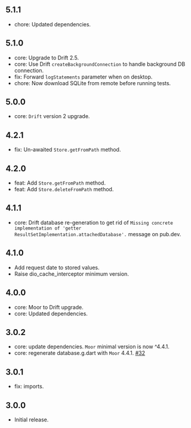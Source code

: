 ## 5.1.1
- chore: Updated dependencies.

## 5.1.0
- core: Upgrade to Drift 2.5.
- core: Use Drift `createBackgroundConnection` to handle background DB connection.
- fix: Forward `logStatements` parameter when on desktop.
- chore: Now download SQLite from remote before running tests.

## 5.0.0
- core: `Drift` version 2 upgrade.

## 4.2.1
- fix: Un-awaited `Store.getFromPath` method.

## 4.2.0
- feat: Add `Store.getFromPath` method.
- feat: Add `Store.deleteFromPath` method.

## 4.1.1
- core: Drift database re-generation to get rid of `Missing concrete implementation of 'getter ResultSetImplementation.attachedDatabase'.` message on pub.dev.

## 4.1.0
- Add request date to stored values.
- Raise dio_cache_interceptor minimum version.

## 4.0.0
- core: Moor to Drift upgrade.
- core: Updated dependencies.

## 3.0.2
- core: update dependencies. `Moor` minimal version is now ^4.4.1.
- core: regenerate database.g.dart with `Moor` 4.4.1. [#32](https://github.com/llfbandit/dio_cache_interceptor/issues/32)

## 3.0.1
- fix: imports.

## 3.0.0
- Initial release.